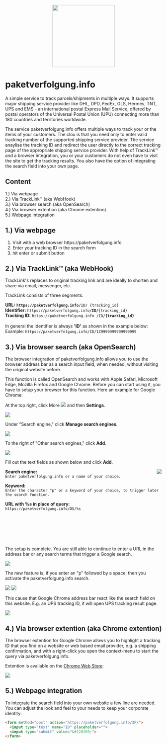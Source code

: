 <p align="center">
<a href="https://paketverfolgung.info"><img src="https://storage.googleapis.com/paketverfolgung-info/images/logos/paketverfolgung.info.gif" height="200"></a>
</p>

# paketverfolgung.info

A simple service to track parcels/shipments in multiple ways. It supports major shipping service provider like DHL, DPD, FedEx, GLS, Hermes, TNT, UPS and EMS - an international postal Express Mail Service, offered by postal operators of the Universal Postal Union (UPU) connecting more than 180 countries and territories worldwide.

The service paketverfolgung.info offers multiple ways to track your or the items of your customers. The clou is that you need only to enter valid tracking number of the supported shipping service provider. The service anaylise the tracking ID and redirect the user directly to the correct tracking page of the appropriate shipping service provider. With help of TrackLink&trade; and a browser integration, you or your customers do not even have to visit the site to get the tracking results. You also have the option of integrating the search field into your own page.

## Content

1.) Via webpage<br>
2.) Via TrackLink&trade; (aka WebHook)<br>
3.) Via browser search (aka OpenSearch)<br>
4.) Via browser extention (aka Chrome extention)<br>
5.) Webpage integration<br>



## 1.) Via webpage
<ol>
<li>Visit with a web browser https://paketverfolgung.info</li>
<li>Enter your tracking ID in the search form</li>
<li>hit enter or submit button</li>
</ol>

## 2.) Via TrackLink&trade; (aka WebHook)

TrackLink's replaces to original tracking link and are ideally to shorten and share via email, messenger, etc.

TrackLink consists of three segments:

**URL:** **`https://paketverfolgung.info`**`/ID/ {tracking_id}` <br>
**Identifier:** `https://paketverfolgung.info`**`/ID/`**`{tracking_id}` <br>
**Tracking ID:** `https://paketverfolgung.info /ID/`**`{tracking_id}`** <br><br>
In general the identifier is always **'ID'** as shown in the example below:<br>
Example: `https://paketverfolgung.info/ID/1Z9999999999999999`


## 3.) Via browser search (aka OpenSearch)

The browser integration of paketverfolgung.info allows you to use the browser address bar as a search input field, when needed, without visiting the original website before.

This function is called OpenSearch and works with Apple Safari, Microsoft Edge, Mozilla Firefox and Google Chrome. Before you can start using it, you have to setup your browser for this function. Here an example for Google Chrome:

At the top right, click More <img src="https://storage.googleapis.com/paketverfolgung-info/images/browser_integration/chrome/more.gif"> and then **Settings**.

<img src="https://storage.googleapis.com/paketverfolgung-info/images/browser_integration/chrome/google_chrome_settings.gif">

Under "Search engine," click **Manage search engines**.

<img src="https://storage.googleapis.com/paketverfolgung-info/images/browser_integration/chrome/manage_search_settings.gif">

To the right of "Other search engines," click **Add**.

<img src="https://storage.googleapis.com/paketverfolgung-info/images/browser_integration/chrome/search_engine_settings.gif">

Fill out the text fields as shown below and click **Add**.

<img src="https://storage.googleapis.com/paketverfolgung-info/images/browser_integration/chrome/edit_search_engine.gif" align="right">

**Search engine:**<br>
`Enter paketverfolgung.info or a name of your choice.`

**Keyword:**<br>
`Enter the character "p" or a keyword of your choice, to trigger later the search function.`

**URL with %s in place of query:**<br>
`https://paketverfolgung.info/OS/%s`

<br><br><br><br><br>

The setup is complete. You are still able to continue to enter a URL in the address bar or any search terms that trigger a Google search.

<img src="https://storage.googleapis.com/paketverfolgung-info/images/browser_integration/chrome/google_search_bar.gif">

The new feature is, if you enter an "p" followed by a space, then you activate the paketverfolgung.info search.

<img src="https://storage.googleapis.com/paketverfolgung-info/images/browser_integration/chrome/paketverfolgung.info_search_bar_1.gif">

<img src="https://storage.googleapis.com/paketverfolgung-info/images/browser_integration/chrome/paketverfolgung.info_search_bar_2.gif">

This cause that Google Chrome address bar react like the search field on this website. E.g. an UPS tracking ID, it will open UPS tracking result page.

<img src="https://storage.googleapis.com/paketverfolgung-info/images/browser_integration/chrome/paketverfolgung.info_search_bar_3.gif">

## 4.) Via browser extention (aka Chrome extention)

The browser extention for Google Chrome allows you to highlight a tracking ID that you find on a website or web based email provider, e.g. a shipping confirmation, and with a right-click you open the context-menu to start the query via paketverfolgung.info.

Extention is available on the <a href="https://chrome.google.com/webstore/detail/paketverfolgunginfo/dclheidopooiecbibklogmhknfakkpha">Chrome Web Store</a>:

<img src="https://storage.googleapis.com/paketverfolgung-info/images/browser_extension/chrome/chrome_gmail_shipping_confirmation.gif">

## 5.) Webpage integration

To integrate the search field into your own website a few line are needed. You can adjust the look and feel to your needs to keep your corporate identity:

```html
<form method="post" action="https://paketverfolgung.info/3P/">
  <input type="text" name="ID" placeholder="">
  <input type="submit" value="&#128269;">
</form>
```
